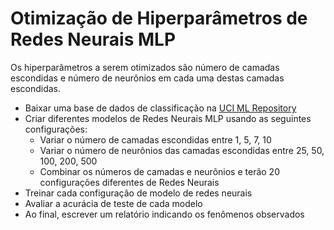 # Otimização de Hiperparâmetros de Redes Neurais MLP

Os hiperparâmetros a serem otimizados são número de camadas escondidas e número de neurônios em cada uma destas camadas escondidas.

- Baixar uma base de dados de classificação na [UCI ML Repository](https://archive.ics.uci.edu/ml/index.php)
- Criar diferentes modelos de Redes Neurais MLP usando as seguintes configurações:
  - Variar o número de camadas escondidas entre 1, 5, 7, 10
  - Variar o número de neurônios das camadas escondidas entre 25, 50, 100, 200, 500
  - Combinar os números de camadas e neurônios e terão 20 configurações diferentes de Redes Neurais
- Treinar cada configuração de modelo de redes neurais
- Avaliar a acurácia de teste de cada modelo
- Ao final, escrever um relatório indicando os fenômenos observados
